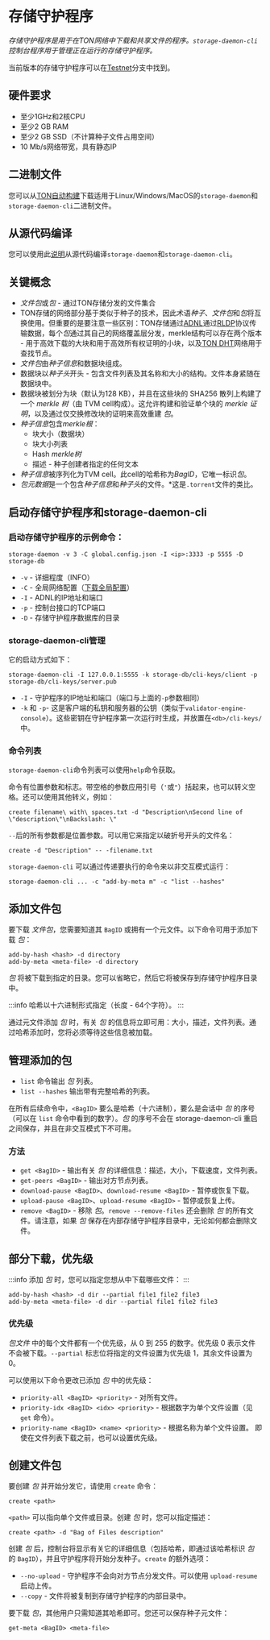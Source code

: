 # 存储守护程序

*存储守护程序是用于在TON网络中下载和共享文件的程序。`storage-daemon-cli`控制台程序用于管理正在运行的存储守护程序。*

当前版本的存储守护程序可以在[Testnet](https://github.com/ton-blockchain/ton/tree/testnet)分支中找到。

## 硬件要求

- 至少1GHz和2核CPU
- 至少2 GB RAM
- 至少2 GB SSD（不计算种子文件占用空间）
- 10 Mb/s网络带宽，具有静态IP

## 二进制文件

您可以从[TON自动构建](https://github.com/ton-blockchain/ton/releases/latest)下载适用于Linux/Windows/MacOS的`storage-daemon`和`storage-daemon-cli`二进制文件。

## 从源代码编译

您可以使用此[说明](/develop/howto/compile#storage-daemon)从源代码编译`storage-daemon`和`storage-daemon-cli`。

## 关键概念

- *文件包*或*包* - 通过TON存储分发的文件集合
- TON存储的网络部分基于类似于种子的技术，因此术语*种子*、*文件包*和*包*将互换使用。但重要的是要注意一些区别：TON存储通过[ADNL](/learn/networking/adnl)通过[RLDP](/learn/networking/rldp)协议传输数据，每个*包*通过其自己的网络覆盖层分发，merkle结构可以存在两个版本 - 用于高效下载的大块和用于高效所有权证明的小块，以及[TON DHT](/learn/networking/ton-dht)网络用于查找节点。
- *文件包*由*种子信息*和数据块组成。
- 数据块以*种子头*开头 - 包含文件列表及其名称和大小的结构。文件本身紧随在数据块中。
- 数据块被划分为块（默认为128 KB），并且在这些块的 SHA256 散列上构建了一个 *merkle 树*（由 TVM cell构成）。这允许构建和验证单个块的 *merkle 证明*，以及通过仅交换修改块的证明来高效重建 *包*。
- *种子信息*包含*merkle根*：
  - 块大小（数据块）
  - 块大小列表
  - Hash *merkle树*
  - 描述 - 种子创建者指定的任何文本
- *种子信息*被序列化为TVM cell。此cell的哈希称为*BagID*，它唯一标识*包*。
- *包元数据*是一个包含*种子信息*和*种子头*的文件。\*这是`.torrent`文件的类比。

## 启动存储守护程序和storage-daemon-cli

### 启动存储守护程序的示例命令：

`storage-daemon -v 3 -C global.config.json -I <ip>:3333 -p 5555 -D storage-db`

- `-v` - 详细程度（INFO）
- `-C` - 全局网络配置（[下载全局配置](/develop/howto/compile#download-global-config)）
- `-I` - ADNL的IP地址和端口
- `-p` - 控制台接口的TCP端口
- `-D` - 存储守护程序数据库的目录

### storage-daemon-cli管理

它的启动方式如下：

```
storage-daemon-cli -I 127.0.0.1:5555 -k storage-db/cli-keys/client -p storage-db/cli-keys/server.pub
```

- `-I` - 守护程序的IP地址和端口（端口与上面的`-p`参数相同）
- `-k` 和 `-p`- 这是客户端的私钥和服务器的公钥（类似于`validator-engine-console`）。这些密钥在守护程序第一次运行时生成，并放置在`<db>/cli-keys/`中。

### 命令列表

`storage-daemon-cli`命令列表可以使用`help`命令获取。

命令有位置参数和标志。带空格的参数应用引号（`'`或`"`）括起来，也可以转义空格。还可以使用其他转义，例如：

```
create filename\ with\ spaces.txt -d "Description\nSecond line of \"description\"\nBackslash: \"
```

`--`后的所有参数都是位置参数。可以用它来指定以破折号开头的文件名：

```
create -d "Description" -- -filename.txt
```

`storage-daemon-cli` 可以通过传递要执行的命令来以非交互模式运行：

```
storage-daemon-cli ... -c "add-by-meta m" -c "list --hashes"
```

## 添加文件包

要下载 *文件包*，您需要知道其 `BagID` 或拥有一个元文件。以下命令可用于添加下载 *包*：

```
add-by-hash <hash> -d directory
add-by-meta <meta-file> -d directory
```

*包* 将被下载到指定的目录。您可以省略它，然后它将被保存到存储守护程序目录中。

:::info
哈希以十六进制形式指定（长度 - 64个字符）。
:::

通过元文件添加 *包* 时，有关 *包* 的信息将立即可用：大小，描述，文件列表。通过哈希添加时，您将必须等待这些信息被加载。

## 管理添加的包

- `list` 命令输出 *包* 列表。
- `list --hashes` 输出带有完整哈希的列表。

在所有后续命令中，`<BagID>` 要么是哈希（十六进制），要么是会话中 *包* 的序号（可以在 `list` 命令中看到的数字）。*包* 的序号不会在 storage-daemon-cli 重启之间保存，并且在非交互模式下不可用。

### 方法

- `get <BagID>` - 输出有关 *包* 的详细信息：描述，大小，下载速度，文件列表。
- `get-peers <BagID>` - 输出对方节点列表。
- `download-pause <BagID>`、`download-resume <BagID>` - 暂停或恢复下载。
- `upload-pause <BagID>`、`upload-resume <BagID>` - 暂停或恢复上传。
- `remove <BagID>` - 移除 *包*。`remove --remove-files` 还会删除 *包* 的所有文件。请注意，如果 *包* 保存在内部存储守护程序目录中，无论如何都会删除文件。

## 部分下载，优先级

:::info
添加 *包* 时，您可以指定您想从中下载哪些文件：
:::

```
add-by-hash <hash> -d dir --partial file1 file2 file3
add-by-meta <meta-file> -d dir --partial file1 file2 file3
```

### 优先级

*包文件* 中的每个文件都有一个优先级，从 0 到 255 的数字。优先级 0 表示文件不会被下载。`--partial` 标志位将指定的文件设置为优先级 1，其余文件设置为 0。

可以使用以下命令更改已添加 *包* 中的优先级：

- `priority-all <BagID> <priority>` - 对所有文件。
- `priority-idx <BagID> <idx> <priority>` - 根据数字为单个文件设置（见 `get` 命令）。
- `priority-name <BagID> <name> <priority>` - 根据名称为单个文件设置。
  即使在文件列表下载之前，也可以设置优先级。

## 创建文件包

要创建 *包* 并开始分发它，请使用 `create` 命令：

```
create <path>
```

`<path>` 可以指向单个文件或目录。创建 *包* 时，您可以指定描述：

```
create <path> -d "Bag of Files description"
```

创建 *包* 后，控制台将显示有关它的详细信息（包括哈希，即通过该哈希标识 *包* 的 `BagID`），并且守护程序将开始分发种子。`create` 的额外选项：

- `--no-upload` - 守护程序不会向对方节点分发文件。可以使用 `upload-resume` 启动上传。
- `--copy` - 文件将被复制到存储守护程序的内部目录中。

要下载 *包*，其他用户只需知道其哈希即可。您还可以保存种子元文件：

```
get-meta <BagID> <meta-file>
```
